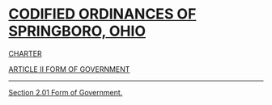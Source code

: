[CODIFIED ORDINANCES OF SPRINGBORO, OHIO](index.html)
=====================================================

[CHARTER](1289a412.html)

[ARTICLE II FORM OF GOVERNMENT](1320a412.html)

* * * * *

[Section 2.01 Form of Government.](1322a412.html)
